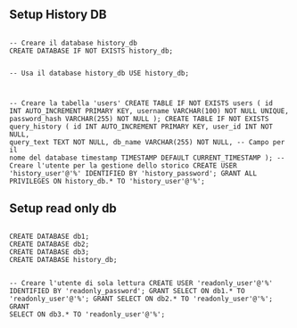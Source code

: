 ## Setup History DB

<code>
-- Creare il database history_db
CREATE DATABASE IF NOT EXISTS history_db;

-- Usa il database history_db
USE history_db;

-- Creare la tabella 'users'
CREATE TABLE IF NOT EXISTS users (
id INT AUTO_INCREMENT PRIMARY KEY,
username VARCHAR(100) NOT NULL UNIQUE,
password_hash VARCHAR(255) NOT NULL
);
CREATE TABLE IF NOT EXISTS query_history (
id INT AUTO_INCREMENT PRIMARY KEY,
user_id INT NOT NULL,
query_text TEXT NOT NULL,
db_name VARCHAR(255) NOT NULL, -- Campo per il nome del database
timestamp TIMESTAMP DEFAULT CURRENT_TIMESTAMP
);
-- Creare l'utente per la gestione dello storico
CREATE USER 'history_user'@'%' IDENTIFIED BY 'history_password';
GRANT ALL PRIVILEGES ON history_db.* TO 'history_user'@'%';
</code>

## Setup read only db

<code>
CREATE DATABASE db1;
CREATE DATABASE db2;
CREATE DATABASE db3;
CREATE DATABASE history_db;

-- Creare l'utente di sola lettura
CREATE USER 'readonly_user'@'%' IDENTIFIED BY 'readonly_password';
GRANT SELECT ON db1.* TO 'readonly_user'@'%';
GRANT SELECT ON db2.* TO 'readonly_user'@'%';
GRANT SELECT ON db3.* TO 'readonly_user'@'%';
</code>